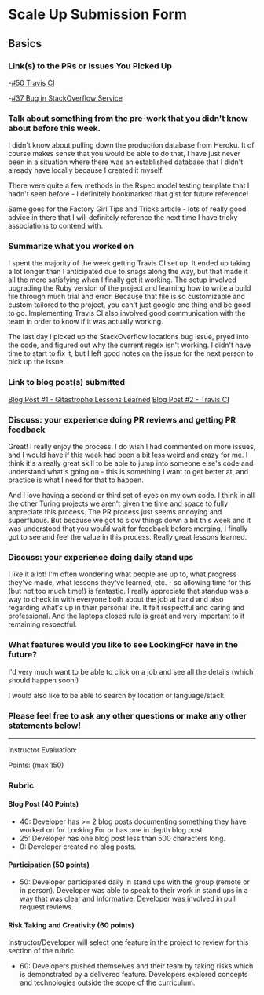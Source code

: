 # Scale Up Submission Form

## Basics

### Link(s) to the PRs or Issues You Picked Up
-[#50 Travis CI](https://github.com/LookingForMe/lookingfor/pull/50)

-[#37 Bug in StackOverflow Service](https://github.com/LookingForMe/lookingfor/issues/37)

### Talk about something from the pre-work that you didn't know about before this week.
I didn't know about pulling down the production database from Heroku. It of course makes sense that you
would be able to do that, I have just never been in a situation where there was an established
database that I didn't already have locally because I created it myself.

There were quite a few methods in the Rspec model testing template that I hadn't seen before - I definitely bookmarked that gist for future reference!

Same goes for the Factory Girl Tips and Tricks article - lots of really good advice in there that I will definitely reference the next time I have tricky associations to contend with.

### Summarize what you worked on

I spent the majority of the week getting Travis CI set up. It ended up taking a lot longer than I anticipated due to snags along the way, but that made it all the more satisfying when I finally got it working. The setup involved upgrading the Ruby version of the project and learning how to write a build file through much trial and error. Because that file is so customizable and custom tailored to the project, you can't just google one thing and be good to go. Implementing Travis CI also involved good communication with the team in order to know if it was actually working.

The last day I picked up the StackOverflow locations bug issue, pryed into the code, and figured out why the current regex isn't working. I didn't have time to start to fix it, but I left good notes on the issue for the next person to pick up the issue.

### Link to blog post(s) submitted

[Blog Post #1 - Gitastrophe Lessons Learned](http://penneygadget.github.io/2016/04/15/gitastrophe-lessons-learned.html)
[Blog Post #2 - Travis CI](http://penneygadget.github.io/2016/04/17/travis-ci.html)

### Discuss: your experience doing PR reviews and getting PR feedback

Great! I really enjoy the process. I do wish I had commented on more issues, and I would have if this week had been a bit less weird and crazy for me. I think it's a really great skill to be able to jump into someone else's code and understand what's going on - this is something I want to get better at, and practice is what I need for that to happen.

And I love having a second or third set of eyes on my own code. I think in all the other Turing projects we aren't given the time and space to fully appreciate this process. The PR process just seems annoying and superfluous. But because we got to slow things down a bit this week and it was understood that you would wait for feedback before merging, I finally got to see and feel the value in this process. Really great lessons learned.

### Discuss: your experience doing daily stand ups

I like it a lot! I'm often wondering what people are up to, what progress they've made, what lessons they've learned, etc. - so allowing time for this (but not too much time!) is fantastic. I really appreciate that standup was a way to check in with everyone both about the job at hand and also regarding what's up in their personal life. It felt respectful and caring and professional. And the laptops closed rule is great and very important to it remaining respectful.

### What features would you like to see LookingFor have in the future?

I'd very much want to be able to click on a job and see all the details (which should happen soon!)

I would also like to be able to search by location or language/stack.

### Please feel free to ask any other questions or make any other statements below!

-----

Instructor Evaluation:

Points: (max 150)

### Rubric

#### Blog Post (40 Points)  
  * 40: Developer has >= 2 blog posts documenting something they have worked on for Looking For or has one in depth blog post.
  * 25: Developer has one blog post less than 500 characters long.
  * 0: Developer created no blog posts.

#### Participation (50 points)
  * 50: Developer participated daily in stand ups with the group (remote or in person). Developer was able to speak to their work in stand ups in a way that was clear and informative. Developer was involved in pull request reviews.

#### Risk Taking and Creativity (60 points)

Instructor/Developer will select one feature in the project to review for this section of the rubric.

  * 60: Developers pushed themselves and their team by taking risks which is demonstrated by a delivered feature. Developers explored concepts and technologies outside the scope of the curriculum.
